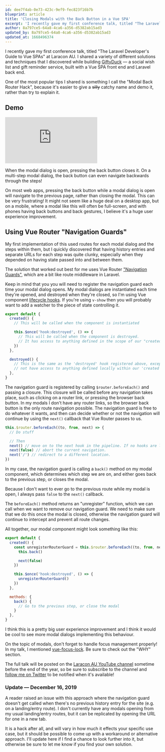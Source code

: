 ```yaml
---
id: dee7f4ab-0e73-423c-9ef9-fec823f16b7b
blueprint: article
title: 'Closing Modals with the Back Button in a Vue SPA'
excerpt: 'I recently gave my first conference talk, titled "The Laravel Developer''s Guide to Vue SPAs" at Laracon AU. I shared a variety of different solutions and techniques that I discovered while building...'
author: 8a797ce5-64a8-4ca6-a356-d5382ab15ad3
updated_by: 8a797ce5-64a8-4ca6-a356-d5382ab15ad3
updated_at: 1668496374
---
```

I recently gave my first conference talk, titled "The Laravel Developer's Guide to Vue SPAs" at Laracon AU. I shared a variety of different solutions and techniques that I discovered while building [GiftyDuck](https://giftyduck.com) &mdash; a social wish list and gift reminder service, built with a Vue SPA front end and Laravel back end.

One of the most popular tips I shared is something I call the "Modal Back Router Hack", because it's easier to give a ~~silly~~ catchy name and demo it, rather than try to explain it.

## Demo

<iframe class="w-full aspect-video" src="https://www.youtube.com/embed/hSW6D4F8OMU" frameborder="0" allowfullscreen></iframe>

When the modal dialog is open, pressing the back button closes it. On a multi-step modal dialog, the back button can even navigate backwards through the steps!

On most web apps, pressing the back button while a modal dialog is open will navigate to the previous page, rather than closing the modal. This can be very frustrating! It might not seem like a huge deal on a desktop app, but on a mobile, where a modal like this will often be full-screen, and with phones having back buttons and back gestures, I believe it's a huge user experience improvement.

## Using Vue Router "Navigation Guards"

My first implementation of this used routes for each modal dialog and the steps within them, but I quickly discovered that having history entries and separate URLs for each step was quite clunky, especially when they depended on having state passed into and between them.

The solution that worked out best for me uses Vue Router ["Navigation Guards"](https://router.vuejs.org/guide/advanced/navigation-guards.html), which are a bit like route middleware in Laravel.

Keep in mind that you you will need to register the navigation guard each time your modal dialog opens. My modal dialogs are instantiated each time they're opened, and destroyed when they're closed, so I'm using Vue component [lifecycle hooks](https://vuejs.org/v2/guide/instance.html#Instance-Lifecycle-Hooks). If you're using `v-show` then you will probably want to add a watcher to the piece of state controlling it.

```js
export default {
  created() {
    // This will be called when the component is instantiated

    this.$once('hook:destroyed', () => {
      // This will be called when the component is destroyed.
      // It has access to anything defined in the scope of our "created" method.
    })
  },

  destroyed() {
    // This is the same as the 'destroyed' hook registered above, except it does
    // not have access to anything defined locally within our 'created' hook.
  },
}
```

The navigation guard is registered by calling `$router.beforeEach()` and passing a closure. This closure will be called before any navigation takes place, such as clicking on a router link, or pressing the browser back button. In my modals I don't have any router links, so the browser back button is the only route navigation possible. The navigation guard is free to do whatever it wants, and then can decide whether or not the navigation will continue by using the `next()` callback that Vue Router passes to us.

```js
this.$router.beforeEach((to, from, next) => {
  // Do stuff

  // Then
  next() // move on to the next hook in the pipeline. If no hooks are left, the navigation is confirmed.
  next(false) // abort the current navigation.
  next('/') // redirect to a different location.
})
```

In my case, the navigation guard is calling a `back()` method on my modal component, which determines which step we are on, and either goes back to the previous step, or closes the modal.

Because I don't want to ever go to the previous route while my modal is open, I always pass `false` to the `next()` callback.

The `beforeEach()` method returns an "unregister" function, which we can call when we want to remove our navigation guard. We need to make sure that we do this once the modal is closed, otherwise the navigation guard will continue to intercept and prevent all route changes.

All together, our modal component might look something like this:

```js
export default {
  created() {
    const unregisterRouterGuard = this.$router.beforeEach((to, from, next) => {
      this.back()

      next(false)
    })

    this.$once('hook:destroyed', () => {
      unregisterRouterGuard()
    })
  },

  methods: {
    back() {
      // Go to the previous step, or close the modal
    }
  },
}
```

I think this is a pretty big user experience improvement and I think it would be cool to see more modal dialogs implementing this behaviour.

On the topic of modals, don't forget to handle focus management properly! In my talk, I mentioned [vue-focus-lock](https://github.com/theKashey/vue-focus-lock/). Be sure to check out the "WHY" section.

The full talk will be posted on the [Laracon AU YouTube channel](https://www.youtube.com/channel/UCYGmktKAAJWnqGGaH9DcTqw) sometime before the end of the year, so be sure to subscribe to the channel and [follow me on Twitter](https://twitter.com/jessarchercodes) to be notified when it's available!

### Update &mdash; December 16, 2019

A reader raised an issue with this approach where the navigation guard doesn't get called when there's no previous history entry for the site (e.g. on a landing/entry route). I don't currently have any modals opening from my usual landing/entry routes, but it can be replicated by opening the URL for one in a new tab.

It is a hack after all, and will vary in how much it effects your specific use case, but it should be possible to come up with a workaround or alternative approach. I'll update here if I find a chance to look further into it, but otherwise be sure to let me know if you find your own solution.
